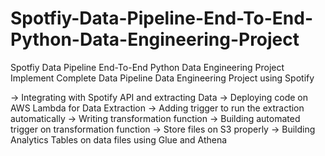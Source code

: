 # Spotfiy-Data-Pipeline-End-To-End-Python-Data-Engineering-Project
Spotfiy Data Pipeline End-To-End Python Data Engineering Project
Implement Complete Data Pipeline Data Engineering Project using Spotify

-> Integrating with Spotify API and extracting Data
-> Deploying code on AWS Lambda for Data Extraction
-> Adding trigger to run the extraction automatically
-> Writing transformation function
-> Building automated trigger on transformation function
-> Store files on S3 properly
-> Building Analytics Tables on data files using Glue and Athena
